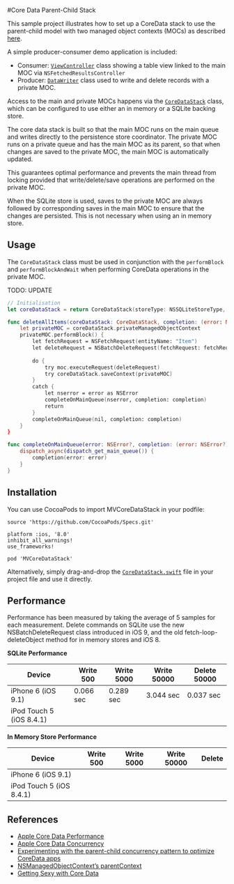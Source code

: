 #Core Data Parent-Child Stack

This sample project illustrates how to set up a CoreData stack to use the parent-child model with two managed object contexts (MOCs) as described [here](
http://developmentnow.com/2015/04/28/experimenting-with-the-parent-child-concurrency-pattern-to-optimize-coredata-apps/).

A simple producer-consumer demo application is included:

* Consumer: [```ViewController```](https://github.com/bizz84/MVCoreDataStack/blob/master/MVCoreDataStackDemo/Classes/ViewController.swift) class showing a table view linked to the main MOC via ```NSFetchedResultsController```
* Producer: [```DataWriter```](https://github.com/bizz84/MVCoreDataStack/blob/master/MVCoreDataStackDemo/Classes/DataWriter.swift) class used to write and delete records with a private MOC.

Access to the main and private MOCs happens via the [```CoreDataStack```](https://github.com/bizz84/MVCoreDataStack/blob/master/MVCoreDataStack/CoreDataStack.swift) class, which can be configured to use either an in memory or a SQLite backing store.

The core data stack is built so that the main MOC runs on the main queue and writes directly to the persistence store coordinator.
The private MOC runs on a private queue and has the main MOC as its parent, so that when changes are saved to the private MOC, the main MOC is automatically updated.

This guarantees optimal performance and prevents the main thread from locking provided that write/delete/save operations are performed on the private MOC.

When the SQLite store is used, saves to the private MOC are always followed by corresponding saves in the main MOC to ensure that the changes are persisted.
This is not necessary when using an in memory store.

## Usage

The ```CoreDataStack``` class must be used in conjunction with the ```performBlock``` and ```performBlockAndWait``` when performing CoreData operations in the private MOC.

TODO: UPDATE

```swift
// Initialisation
let coreDataStack = return CoreDataStack(storeType: NSSQLiteStoreType, modelName: "MyXcdataModel")

func deleteAllItems(coreDataStack: CoreDataStack, completion: (error: NSError?) -> ()) {
	let privateMOC = coreDataStack.privateManagedObjectContext
	privateMOC.performBlock() {
		let fetchRequest = NSFetchRequest(entityName: "Item")
		let deleteRequest = NSBatchDeleteRequest(fetchRequest: fetchRequest)
		                
		do {
			try moc.executeRequest(deleteRequest)
			try coreDataStack.saveContext(privateMOC)
		}
		catch {
			let nserror = error as NSError
			completeOnMainQueue(nserror, completion: completion)
			return
		}
		completeOnMainQueue(nil, completion: completion)
	}
}

func completeOnMainQueue(error: NSError?, completion: (error: NSError?) -> ()) {
    dispatch_async(dispatch_get_main_queue()) {
        completion(error: error)
    }
}

```

## Installation

You can use CocoaPods to import MVCoreDataStack in your podfile:

```
source 'https://github.com/CocoaPods/Specs.git'

platform :ios, '8.0'
inhibit_all_warnings!
use_frameworks!

pod 'MVCoreDataStack'
```
Alternatively, simply drag-and-drop the [```CoreDataStack.swift```](https://github.com/bizz84/MVCoreDataStack/blob/master/MVCoreDataStack/CoreDataStack.swift) file in your project file and use it directly.

## Performance

Performance has been measured by taking the average of 5 samples for each measurement. Delete commands on SQLite use the new NSBatchDeleteRequest class introduced in iOS 9, and the old fetch-loop-deleteObject method for in memory stores and iOS 8.

**SQLite Performance**

Device                   | Write 500 | Write 5000 | Write 50000 | Delete 50000
------------------------ | --------- | ---------- | ----------- | ----------
iPhone 6 (iOS 9.1)       | 0.066 sec | 0.289 sec  | 3.044 sec   | 0.037 sec
iPod Touch 5 (iOS 8.4.1) |

**In Memory Store Performance**

Device                   | Write 500 | Write 5000 | Write 50000 | Delete
------------------------ | --------- | ---------- | ----------- | ----------
iPhone 6 (iOS 9.1)       | 
iPod Touch 5 (iOS 8.4.1) |

## References

* [Apple Core Data Performance](https://developer.apple.com/library/prerelease/watchos/documentation/Cocoa/Conceptual/CoreData/Performance.html)
* [Apple Core Data Concurrency](https://developer.apple.com/library/prerelease/watchos/documentation/Cocoa/Conceptual/CoreData/Concurrency.html#//apple_ref/doc/uid/TP40001075-CH24-SW1)
* [Experimenting with the parent-child concurrency pattern to optimize CoreData apps](http://developmentnow.com/2015/04/28/experimenting-with-the-parent-child-concurrency-pattern-to-optimize-coredata-apps/)
* [NSManagedObjectContext’s parentContext](http://benedictcohen.co.uk/blog/archives/308)
* [Getting Sexy with Core Data](http://blog.chadwilken.com/core-data-concurrency/)



